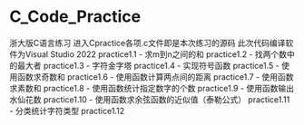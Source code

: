 # C_Code_Practice
浙大版C语言练习
进入Cpractice各项.c文件即是本次练习的源码
此次代码编译软件为Visual Studio 2022
practice1.1 - 求m到n之间的和
practice1.2 - 找两个数中的最大者
practice1.3 - 字符金字塔
practice1.4 - 实现符号函数
practice1.5 - 使用函数求奇数和
practice1.6 - 使用函数计算两点间的距离
practice1.7 - 使用函数求素数和
practice1.8 - 使用函数统计指定数字的个数
practice1.9 - 使用函数输出水仙花数
practice1.10 - 使用函数求余弦函数的近似值（泰勒公式）
practice1.11 - 分类统计字符类型
practice1.12
